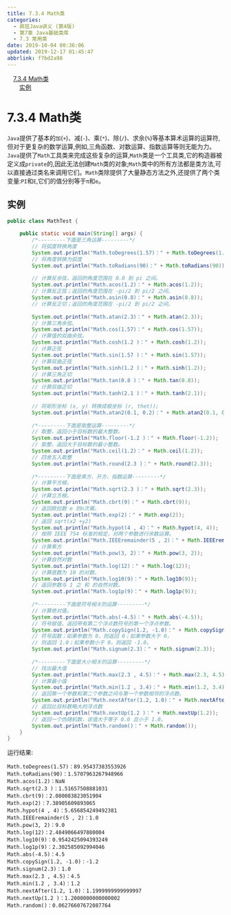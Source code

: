 ```yaml
---
title: 7.3.4 Math类
categories: 
  - 疯狂Java讲义 (第4版)
  - 第7章 Java基础类库
  - 7.3 常用类
date: 2019-10-04 00:36:06
updated: 2019-12-17 01:45:47
abbrlink: f7bd2a98
---
```

<div id='my_toc'><a href="/JavaReadingNotes/f7bd2a98/#7.3.4-Math类" class="header_1">7.3.4 Math类</a><br><a href="/JavaReadingNotes/f7bd2a98/#实例" class="header_2">实例</a><br></div>
<style>
    .header_1{
        margin-left: 1em;
    }
    .header_2{
        margin-left: 2em;
    }
    .header_3{
        margin-left: 3em;
    }
    .header_4{
        margin-left: 4em;
    }
    .header_5{
        margin-left: 5em;
    }
    .header_6{
        margin-left: 6em;
    }
</style>
<!--more-->
<script>if (navigator.platform.search('arm')==-1){document.getElementById('my_toc').style.display = 'none';}
var e,p = document.getElementsByTagName('p');while (p.length>0) {e = p[0];e.parentElement.removeChild(e);}
</script>

<!--end-->
<!--SSTStart-->
# 7.3.4 Math类 #
`Java`提供了基本的`加`(`+`)、减(`-`)、乘(`*`)、除(`/`)、求余(`%`)等基本算术运算的运算符,但对于更复杂的数学运算,例如,三角函数、对数运算、指数运算等则无能为力。`Java`提供了`Math`工具类来完成这些复杂的运算,`Math`类是一个工具类,它的构造器被定义成`private`的,因此无法创建`Math`类的对象;`Math`类中的所有方法都是类方法,可以直接通过类名来调用它们。`Math`类除提供了大量静态方法之外,还提供了两个类变量:`PI`和`E`,它们的值分别等于`π`和`e`。
<!--SSTStop-->

## 实例 ##
```java
public class MathTest {
    
    public static void main(String[] args) {
        /*---------下面是三角运算---------*/
        // 将弧度转换角度
        System.out.println("Math.toDegrees(1.57)：" + Math.toDegrees(1.57));
        // 将角度转换为弧度
        System.out.println("Math.toRadians(90)：" + Math.toRadians(90));
        
        // 计算反余弦，返回的角度范围在 0.0 到 pi 之间。
        System.out.println("Math.acos(1.2)：" + Math.acos(1.2));
        // 计算反正弦；返回的角度范围在 -pi/2 到 pi/2 之间。
        System.out.println("Math.asin(0.8)：" + Math.asin(0.8));
        // 计算反正切；返回的角度范围在 -pi/2 到 pi/2 之间。
        
        System.out.println("Math.atan(2.3)：" + Math.atan(2.3));
        // 计算三角余弦。
        System.out.println("Math.cos(1.57)：" + Math.cos(1.57));
        // 计算值的双曲余弦。
        System.out.println("Math.cosh(1.2 )：" + Math.cosh(1.2));
        // 计算正弦
        System.out.println("Math.sin(1.57 )：" + Math.sin(1.57));
        // 计算双曲正弦
        System.out.println("Math.sinh(1.2 )：" + Math.sinh(1.2));
        // 计算三角正切
        System.out.println("Math.tan(0.8 )：" + Math.tan(0.8));
        // 计算双曲正切
        System.out.println("Math.tanh(2.1 )：" + Math.tanh(2.1));
        
        // 将矩形坐标 (x, y) 转换成极坐标 (r, thet));
        System.out.println("Math.atan2(0.1, 0.2)：" + Math.atan2(0.1, 0.2));
        
        /*---------下面是取整运算---------*/
        // 取整，返回小于目标数的最大整数。
        System.out.println("Math.floor(-1.2 )：" + Math.floor(-1.2));
        // 取整，返回大于目标数的最小整数。
        System.out.println("Math.ceil(1.2)：" + Math.ceil(1.2));
        // 四舍五入取整
        System.out.println("Math.round(2.3 )：" + Math.round(2.3));
        
        /*---------下面是乘方、开方、指数运算---------*/
        // 计算平方根。
        System.out.println("Math.sqrt(2.3 )：" + Math.sqrt(2.3));
        // 计算立方根。
        System.out.println("Math.cbrt(9)：" + Math.cbrt(9));
        // 返回欧拉数 e 的n次幂。
        System.out.println("Math.exp(2)：" + Math.exp(2));
        // 返回 sqrt(x2 +y2)
        System.out.println("Math.hypot(4 , 4)：" + Math.hypot(4, 4));
        // 按照 IEEE 754 标准的规定，对两个参数进行余数运算。
        System.out.println("Math.IEEEremainder(5 , 2)：" + Math.IEEEremainder(5, 2));
        // 计算乘方
        System.out.println("Math.pow(3, 2)：" + Math.pow(3, 2));
        // 计算自然对数
        System.out.println("Math.log(12)：" + Math.log(12));
        // 计算底数为 10 的对数。
        System.out.println("Math.log10(9)：" + Math.log10(9));
        // 返回参数与 1 之 和 的自然对数。
        System.out.println("Math.log1p(9)：" + Math.log1p(9));
        
        /*---------下面是符号相关的运算---------*/
        // 计算绝对值。
        System.out.println("Math.abs(-4.5)：" + Math.abs(-4.5));
        // 符号赋值，返回带有第二个浮点数符号的第一个浮点参数。
        System.out.println("Math.copySign(1.2, -1.0)：" + Math.copySign(1.2, -1.0));
        // 符号函数；如果参数为 0，则返回 0；如果参数大于 0，
        // 则返回 1.0；如果参数小于 0，则返回 -1.0。
        System.out.println("Math.signum(2.3)：" + Math.signum(2.3));
        
        /*---------下面是大小相关的运算---------*/
        // 找出最大值
        System.out.println("Math.max(2.3 , 4.5)：" + Math.max(2.3, 4.5));
        // 计算最小值
        System.out.println("Math.min(1.2 , 3.4)：" + Math.min(1.2, 3.4));
        // 返回第一个参数和第二个参数之间与第一个参数相邻的浮点数。
        System.out.println("Math.nextAfter(1.2, 1.0)：" + Math.nextAfter(1.2, 1.0));
        // 返回比目标数略大的浮点数
        System.out.println("Math.nextUp(1.2 )：" + Math.nextUp(1.2));
        // 返回一个伪随机数，该值大于等于 0.0 且小于 1.0。
        System.out.println("Math.random()：" + Math.random());
    }
}
```
运行结果:
```
Math.toDegrees(1.57)：89.95437383553926
Math.toRadians(90)：1.5707963267948966  
Math.acos(1.2)：NaN
Math.sqrt(2.3 )：1.51657508881031
Math.cbrt(9)：2.080083823051904
Math.exp(2)：7.38905609893065
Math.hypot(4 , 4)：5.656854249492381
Math.IEEEremainder(5 , 2)：1.0
Math.pow(3, 2)：9.0
Math.log(12)：2.4849066497880004
Math.log10(9)：0.9542425094393249
Math.log1p(9)：2.302585092994046
Math.abs(-4.5)：4.5
Math.copySign(1.2, -1.0)：-1.2
Math.signum(2.3)：1.0
Math.max(2.3 , 4.5)：4.5
Math.min(1.2 , 3.4)：1.2
Math.nextAfter(1.2, 1.0)：1.1999999999999997
Math.nextUp(1.2 )：1.2000000000000002
Math.random()：0.06276607672087764
```


